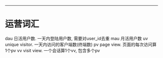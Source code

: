 --------------------------------------------------------------------------------------------------------------
# 运营词汇
dau   日活用户数. 一天内登陆用户数, 需要对user_id去重
mau   月活用户数
uv    unique visitor. 一天内访问的客户端数(终端数)
pv    page view.  页面的每次访问算1个pv
vv    visit view. 一个会话算1个vv, 包含多个pv